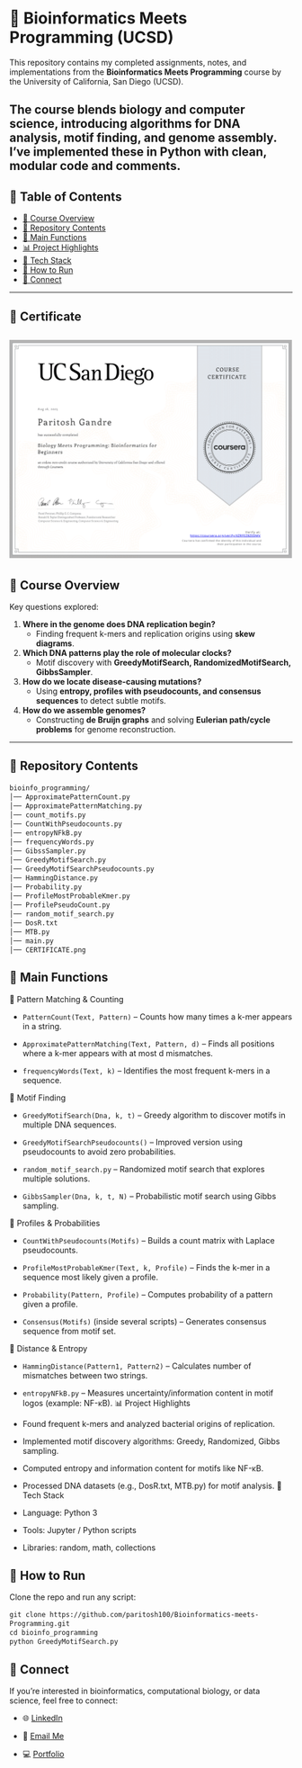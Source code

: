 # 🧬 Bioinformatics Meets Programming (UCSD)

This repository contains my completed assignments, notes, and implementations from the **Bioinformatics Meets Programming** course by the University of California, San Diego (UCSD).  

The course blends **biology** and **computer science**, introducing algorithms for DNA analysis, motif finding, and genome assembly.  
I’ve implemented these in **Python** with clean, modular code and comments.
---

## 📑 Table of Contents

- [🚀 Course Overview](#course-overview)  
- [📂 Repository Contents](#repository-contents)  
- [🔑 Main Functions](#main-functions)  
- [📊 Project Highlights](#project-highlights)  
- [🔧 Tech Stack](#tech-stack)  
- [📌 How to Run](#how-to-run)  
- [🤝 Connect](#connect)  

---
## 📃 Certificate
![Certificate](CERTIFICATE.png)
---
<a id="course-overview"></a>
## 🚀 Course Overview
Key questions explored:
1. **Where in the genome does DNA replication begin?**  
   - Finding frequent k-mers and replication origins using **skew diagrams**.  
2. **Which DNA patterns play the role of molecular clocks?**  
   - Motif discovery with **GreedyMotifSearch, RandomizedMotifSearch, GibbsSampler**.  
3. **How do we locate disease-causing mutations?**  
   - Using **entropy, profiles with pseudocounts, and consensus sequences** to detect subtle motifs.  
4. **How do we assemble genomes?**  
   - Constructing **de Bruijn graphs** and solving **Eulerian path/cycle problems** for genome reconstruction.  

---
<a id="repository-contents"></a>
## 📂 Repository Contents
```
bioinfo_programming/
│── ApproximatePatternCount.py
│── ApproximatePatternMatching.py
│── count_motifs.py
│── CountWithPseudocounts.py
│── entropyNFkB.py
│── frequencyWords.py
│── GibssSampler.py
│── GreedyMotifSearch.py
│── GreedyMotifSearchPseudocounts.py
│── HammingDistance.py
│── Probability.py
│── ProfileMostProbableKmer.py
│── ProfilePseudoCount.py
│── random_motif_search.py
│── DosR.txt
│── MTB.py
│── main.py
│── CERTIFICATE.png
```
<a id="main-functions"></a>
## 🔑 Main Functions 
🔹 Pattern Matching & Counting

- ```PatternCount(Text, Pattern)``` – Counts how many times a k-mer appears in a string.

- ```ApproximatePatternMatching(Text, Pattern, d)``` – Finds all positions where a k-mer appears with at most d mismatches.

- ```frequencyWords(Text, k)``` – Identifies the most frequent k-mers in a sequence.

🔹 Motif Finding

- ```GreedyMotifSearch(Dna, k, t)``` – Greedy algorithm to discover motifs in multiple DNA sequences.

- ```GreedyMotifSearchPseudocounts()``` – Improved version using pseudocounts to avoid zero probabilities.

- ```random_motif_search.py``` – Randomized motif search that explores multiple solutions.

- ```GibbsSampler(Dna, k, t, N)``` – Probabilistic motif search using Gibbs sampling.

🔹 Profiles & Probabilities

- ```CountWithPseudocounts(Motifs)``` – Builds a count matrix with Laplace pseudocounts.

- ```ProfileMostProbableKmer(Text, k, Profile)``` – Finds the k-mer in a sequence most likely given a profile.

- ```Probability(Pattern, Profile)``` – Computes probability of a pattern given a profile.

- ```Consensus(Motifs)``` (inside several scripts) – Generates consensus sequence from motif set.

🔹 Distance & Entropy

- ```HammingDistance(Pattern1, Pattern2)``` – Calculates number of mismatches between two strings.

- ```entropyNFkB.py``` – Measures uncertainty/information content in motif logos (example: NF-κB).
<a id="project-highlights"></a>
📊 Project Highlights

- Found frequent k-mers and analyzed bacterial origins of replication.

- Implemented motif discovery algorithms: Greedy, Randomized, Gibbs sampling.

- Computed entropy and information content for motifs like NF-κB.

- Processed DNA datasets (e.g., DosR.txt, MTB.py) for motif analysis.
<a id="tech-stack"></a>
🔧 Tech Stack

- Language: Python 3

- Tools: Jupyter / Python scripts

- Libraries: random, math, collections
<a id="how-to-run"></a>
## 📌 How to Run
Clone the repo and run any script:
```
git clone https://github.com/paritosh100/Bioinformatics-meets-Programming.git
cd bioinfo_programming
python GreedyMotifSearch.py
```
<a id="connect"></a>
## 🤝 Connect
If you’re interested in bioinformatics, computational biology, or data science, feel free to connect:

- 🌐 [LinkedIn](https://linkedin.com/in/paritosh-gandre/)

- 📧 [Email Me](mailto:paritoshkrcg@gmail.com)
           
- 💻 [Portfolio](https://paritosh-gandre.vercel.app)
